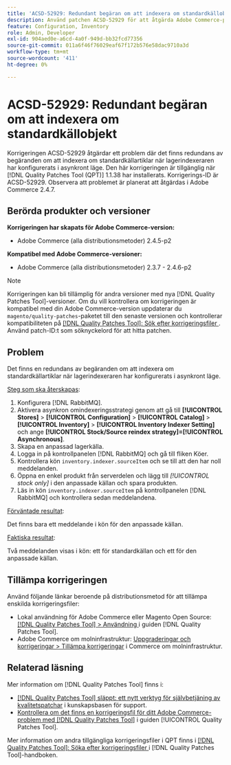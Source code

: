 ```yaml
---
title: 'ACSD-52929: Redundant begäran om att indexera om standardkällobjekt'
description: Använd patchen ACSD-52929 för att åtgärda Adobe Commerce-problemet där det finns en redundant begäran om att indexera om standardkällartiklarna när lagerindexeraren är konfigurerad i asynkront läge.
feature: Configuration, Inventory
role: Admin, Developer
exl-id: 904aed0e-a6cd-4a0f-949d-bb32fcd77356
source-git-commit: 011a6f46f76029eaf67f172b576e58dac9710a3d
workflow-type: tm+mt
source-wordcount: '411'
ht-degree: 0%

---
```


# ACSD-52929: Redundant begäran om att indexera om standardkällobjekt

Korrigeringen ACSD-52929 åtgärdar ett problem där det finns redundans av begäranden om att indexera om standardkällartiklar när lagerindexeraren har konfigurerats i asynkront läge. Den här korrigeringen är tillgänglig när [!DNL Quality Patches Tool (QPT)] 1.1.38 har installerats. Korrigerings-ID är ACSD-52929. Observera att problemet är planerat att åtgärdas i Adobe Commerce 2.4.7.

## Berörda produkter och versioner

**Korrigeringen har skapats för Adobe Commerce-version:**

* Adobe Commerce (alla distributionsmetoder) 2.4.5-p2

**Kompatibel med Adobe Commerce-versioner:**

* Adobe Commerce (alla distributionsmetoder) 2.3.7 - 2.4.6-p2

>[!NOTE]
>
>Korrigeringen kan bli tillämplig för andra versioner med nya [!DNL Quality Patches Tool]-versioner. Om du vill kontrollera om korrigeringen är kompatibel med din Adobe Commerce-version uppdaterar du `magento/quality-patches`-paketet till den senaste versionen och kontrollerar kompatibiliteten på [[!DNL Quality Patches Tool]: Sök efter korrigeringsfiler ](https://experienceleague.adobe.com/tools/commerce-quality-patches/index.html?lang=sv-SE). Använd patch-ID:t som söknyckelord för att hitta patchen.

## Problem

Det finns en redundans av begäranden om att indexera om standardkällartiklar när lagerindexeraren har konfigurerats i asynkront läge.

<u>Steg som ska återskapas</u>:

1. Konfigurera [!DNL RabbitMQ].
1. Aktivera asynkron omindexeringsstrategi genom att gå till **[!UICONTROL Stores]** > **[!UICONTROL Configuration]** > **[!UICONTROL Catalog]** > **[!UICONTROL Inventory]** > **[!UICONTROL Inventory Indexer Setting]** och ange **[!UICONTROL Stock/Source reindex strategy]=[!UICONTROL Asynchronous]**.
1. Skapa en anpassad lagerkälla.
1. Logga in på kontrollpanelen [!DNL RabbitMQ] och gå till fliken Köer.
1. Kontrollera kön `inventory.indexer.sourceItem` och se till att den har noll meddelanden.
1. Öppna en enkel produkt från serverdelen och lägg till *[!UICONTROL stock only]* i den anpassade källan och spara produkten.
1. Läs in kön `inventory.indexer.sourceItem` på kontrollpanelen [!DNL RabbitMQ] och kontrollera sedan meddelandena.

<u>Förväntade resultat</u>:

Det finns bara ett meddelande i kön för den anpassade källan.

<u>Faktiska resultat</u>:

Två meddelanden visas i kön: ett för standardkällan och ett för den anpassade källan.

## Tillämpa korrigeringen

Använd följande länkar beroende på distributionsmetod för att tillämpa enskilda korrigeringsfiler:

* Lokal användning för Adobe Commerce eller Magento Open Source: [[!DNL Quality Patches Tool] > Användning ](/help/tools/quality-patches-tool/usage.md) i guiden [!DNL Quality Patches Tool].
* Adobe Commerce om molninfrastruktur: [Uppgraderingar och korrigeringar > Tillämpa korrigeringar](https://experienceleague.adobe.com/docs/commerce-cloud-service/user-guide/develop/upgrade/apply-patches.html?lang=sv-SE) i Commerce om molninfrastruktur.

## Relaterad läsning

Mer information om [!DNL Quality Patches Tool] finns i:

* [[!DNL Quality Patches Tool] släppt: ett nytt verktyg för självbetjäning av kvalitetspatchar](https://experienceleague.adobe.com/sv/docs/commerce-operations/tools/quality-patches-tool/quality-patches-tool-to-self-serve-quality-patches) i kunskapsbasen för support.
* [Kontrollera om det finns en korrigeringsfil för ditt Adobe Commerce-problem med  [!DNL Quality Patches Tool]](/help/tools/quality-patches-tool/patches-available-in-qpt/check-patch-for-magento-issue-with-magento-quality-patches.md) i guiden [!UICONTROL Quality Patches Tool].


Mer information om andra tillgängliga korrigeringsfiler i QPT finns i [[!DNL Quality Patches Tool]: Söka efter korrigeringsfiler ](https://experienceleague.adobe.com/tools/commerce-quality-patches/index.html?lang=sv-SE) i [!DNL Quality Patches Tool]-handboken.
